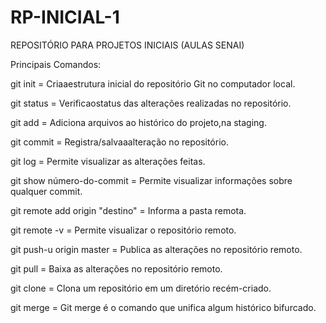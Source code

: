 # RP-INICIAL-1
REPOSITÓRIO PARA PROJETOS INICIAIS (AULAS SENAI)


Principais Comandos:


git init = Criaaestrutura inicial do repositório Git no computador local.

git status = Verificaostatus das alterações realizadas no repositório.

git add = Adiciona arquivos ao histórico do projeto,na staging.

git commit = Registra/salvaaalteração no repositório.

git log = Permite visualizar as alterações feitas.

git show número-do-commit = Permite visualizar informações sobre qualquer commit.

git remote add origin "destino" = Informa a pasta remota.

git remote -v = Permite visualizar o repositório remoto.

git push-u origin master = Publica as alterações no repositório remoto.

git pull = Baixa as alterações no repositório remoto.

git clone = Clona um repositório em um diretório recém-criado.

git merge = Git merge é o comando que unifica algum histórico bifurcado.
